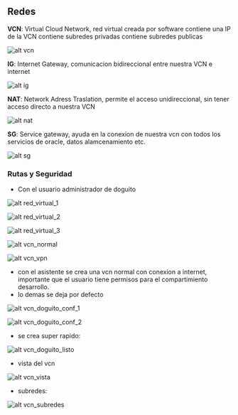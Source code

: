 ## Redes

**VCN**:    Virtual Cloud Network, 
            red virtual creada por software
            contiene una IP de la VCN
            contiene subredes privadas 
            contiene subredes publicas



![alt vcn](/imagenes/clase04/vcn.png)

**IG**: Internet Gateway, comunicacion bidireccional entre nuestra VCN e internet

![alt ig](/imagenes/clase04/ig.png)

**NAT**: Network Adress Traslation, permite el acceso unidireccional, sin tener acceso directo a nuestra VCN

![alt nat](/imagenes/clase04/nat.png)

**SG**: Service gateway, ayuda en la conexion de nuestra vcn con todos los servicios de oracle, datos alamcenamiento etc.

![alt sg](/imagenes/clase04/sg.png)


### Rutas y Seguridad

- Con el usuario administrador de doguito

![alt red_virtual_1](/imagenes/clase04/red_virtual_1.png)

![alt red_virtual_2](/imagenes/clase04/red_virtual_2.png)

![alt red_virtual_3](/imagenes/clase04/red_virtual_3.png)

![alt vcn_normal](/imagenes/clase04/vcn_normal.png)

![alt vcn_vpn](/imagenes/clase04/vcn_vpn.png)

- con el asistente se crea una vcn normal con conexion a internet, importante que el usuario tiene permisos para el compartimiento desarrollo.
- lo demas se deja por defecto

![alt vcn_doguito_conf_1](/imagenes/clase04/vcn_doguito_conf_1.png)


![alt vcn_doguito_conf_2](/imagenes/clase04/vcn_doguito_conf_2.png)

- se crea super rapido:

![alt vcn_doguito_listo](/imagenes/clase04/vcn_doguito_listo.png)

- vista del vcn

![alt vcn_vista](/imagenes/clase04/vcn_vista.png)

- subredes:

![alt vcn_subredes](/imagenes/clase04/vcn_subredes.png)
